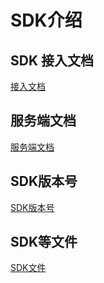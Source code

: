 # SDK介绍

## SDK 接入文档
[接入文档](https://github.com/zhongaiyemaozi/HJSDK/blob/master/Resources/SDK%E6%96%87%E6%A1%A3/SDK%E6%8E%A5%E5%85%A5%E6%96%87%E6%A1%A3V1.0.md)

## 服务端文档

[服务端文档](https://github.com/zhongaiyemaozi/HJSDK/blob/master/Resources/%E6%9C%8D%E5%8A%A1%E7%AB%AF%E6%96%87%E6%A1%A3/djsdk%20%E6%9C%8D%E5%8A%A1%E7%AB%AF%E6%8E%A5%E5%85%A5%E6%96%87%E6%A1%A3.pdf)

## SDK版本号


[SDK版本号](https://github.com/zhongaiyemaozi/HJSDK/blob/master/Resources/SDK%E6%96%87%E6%A1%A3/SDK%E7%89%88%E6%9C%AC%E5%8F%B7.md)


## SDK等文件

[SDK文件](https://github.com/zhongaiyemaozi/HJSDK/tree/master/HJSDKDemo/HJSDKDemo/SDK)
